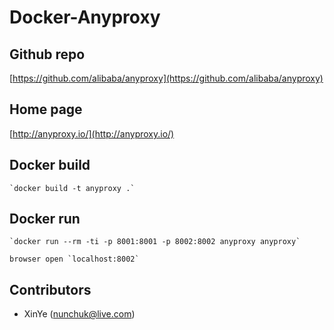 # Docker-Anyproxy

## Github repo

[https://github.com/alibaba/anyproxy](https://github.com/alibaba/anyproxy)

## Home page

[http://anyproxy.io/](http://anyproxy.io/)

## Docker build

	`docker build -t anyproxy .`

## Docker run

	`docker run --rm -ti -p 8001:8001 -p 8002:8002 anyproxy anyproxy`

	browser open `localhost:8002`

Contributors
-------------------
* XinYe (nunchuk@live.com)
